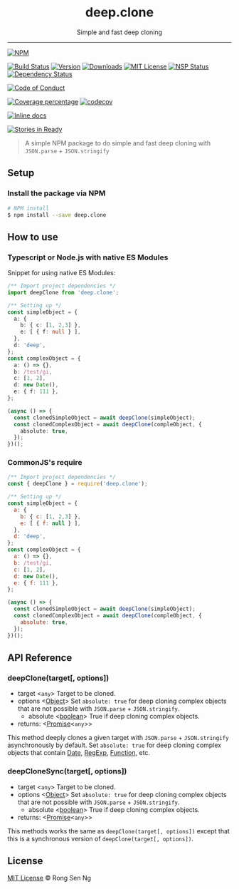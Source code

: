 <div align="center" style="text-align: center;">
  <h1 style="border-bottom: none;">deep.clone</h1>

  <p>Simple and fast deep cloning</p>
</div>

<hr />

[![NPM][nodei-badge]][nodei-url]

[![Build Status][travis-badge]][travis-url]
[![Version][version-badge]][version-url]
[![Downloads][downloads-badge]][downloads-url]
[![MIT License][mit-license-badge]][mit-license-url]
[![NSP Status][nsp-badge]][nsp-url]
[![Dependency Status][daviddm-badge]][daviddm-url]

[![Code of Conduct][coc-badge]][coc-url]

[![Coverage percentage][coveralls-badge]][coveralls-url]
[![codecov][codecov-badge]][codecov-url]

<!-- [![Codacy Badge][codacy-badge]][codacy-url] -->
[![Inline docs][inch-badge]][inch-url]
<!-- [![codebeat badge][codebeat-badge]][codebeat-url] -->

[![Stories in Ready][waffle-badge]][waffle-url]

> A simple NPM package to do simple and fast deep cloning with `JSON.parse` + `JSON.stringify`

## Setup

### Install the package via NPM

```sh
# NPM install
$ npm install --save deep.clone
```

## How to use

### Typescript or Node.js with native ES Modules

Snippet for using native ES Modules:

```ts
/** Import project dependencies */
import deepClone from 'deep.clone';

/** Setting up */
const simpleObject = {
  a: {
    b: { c: [1, 2,3] },
    e: [ { f: null } ],
  },
  d: 'deep',
};
const complexObject = {
  a: () => {},
  b: /test/gi,
  c: [1, 2],
  d: new Date(),
  e: { f: 111 },
};

(async () => {
  const clonedSimpleObject = await deepClone(simpleObject);
  const clonedComplexObject = await deepClone(compleObject, {
    absolute: true,
  });
})();
```

### CommonJS's require

```js
/** Import project dependencies */
const { deepClone } = require('deep.clone');

/** Setting up */
const simpleObject = {
  a: {
    b: { c: [1, 2,3] },
    e: [ { f: null } ],
  },
  d: 'deep',
};
const complexObject = {
  a: () => {},
  b: /test/gi,
  c: [1, 2],
  d: new Date(),
  e: { f: 111 },
};

(async () => {
  const clonedSimpleObject = await deepClone(simpleObject);
  const clonedComplexObject = await deepClone(compleObject, {
    absolute: true,
  });
})();
```

## API Reference

### deepClone(target[, options])

 - target <`any`> Target to be cloned.
 - options <[Object][object-mdn-url]> Set `absolute: true` for deep cloning complex objects that are not possible with `JSON.parse` + `JSON.stringify`.
   - absolute <[boolean][boolean-mdn-url]> True if deep cloning complex objects.
 - returns: <[Promise][promise-mdn-url]<`any`>>

This method deeply clones a given target with `JSON.parse` + `JSON.stringify` asynchronously by default. Set `absolute: true` for deep cloning complex objects that contain [Date][date-mdn-url], [RegExp][regexp-mdn-url], [Function][function-mdn-url], etc.

### deepCloneSync(target[, options])

 - target <`any`> Target to be cloned.
 - options <[Object][object-mdn-url]> Set `absolute: true` for deep cloning complex objects that are not possible with `JSON.parse` + `JSON.stringify`.
   - absolute <[boolean][boolean-mdn-url]> True if deep cloning complex objects.
 - returns: <[Promise][promise-mdn-url]<`any`>>

This methods works the same as `deepClone(target[, options])` except that this is a synchronous version of `deepClone(target[, options])`.

## License

[MIT License](http://motss.mit-license.org/) © Rong Sen Ng

[node-releases-url]: https://nodejs.org/en/download/releases
[object-mdn-url]: https://developer.mozilla.org/en-US/docs/Web/JavaScript/Reference/Global_Objects/Object
[boolean-mdn-url]: https://developer.mozilla.org/en-US/docs/Web/JavaScript/Reference/Global_Objects/Boolean
[promise-mdn-url]: https://developer.mozilla.org/en-US/docs/Web/JavaScript/Reference/Global_Objects/Promise
[date-mdn-url]: https://developer.mozilla.org/en-US/docs/Web/JavaScript/Reference/Global_Objects/Date
[regexp-mdn-url]: https://developer.mozilla.org/en-US/docs/Web/JavaScript/Reference/Global_Objects/RegExp
[function-mdn-url]: https://developer.mozilla.org/en-US/docs/Glossary/Function



[nodei-badge]: https://nodei.co/npm/deep.clone.png?downloads=true&downloadRank=true&stars=true

[travis-badge]: https://img.shields.io/travis/motss/deep.clone.svg?style=flat-square

[version-badge]: https://img.shields.io/npm/v/deep.clone.svg?style=flat-square
[downloads-badge]: https://img.shields.io/npm/dm/deep.clone.svg?style=flat-square
[mit-license-badge]: https://img.shields.io/github/license/mashape/apistatus.svg?style=flat-square
[nsp-badge]: https://nodesecurity.io/orgs/motss/projects/92a9a3b3-c0c8-4172-917d-f1c7e0d5ef9f/badge
[daviddm-badge]: https://img.shields.io/david/expressjs/express.svg?style=flat-square

[coc-badge]: https://img.shields.io/badge/code%20of-conduct-ff69b4.svg?style=flat-square

[coveralls-badge]: https://coveralls.io/repos/github/motss/deep.clone/badge.svg?branch=master
[codecov-badge]: https://codecov.io/gh/motss/deep.clone/branch/master/graph/badge.svg

[codacy-badge]: https://api.codacy.com/project/badge/Grade/c84a41b8422245058a8c1acd17fd7e23
[inch-badge]: http://inch-ci.org/github/motss/deep.clone.svg?branch=master
[codebeat-badge]: https://codebeat.co/badges/8a0eb7c1-b944-41b1-ad87-5f0bd392873b

[waffle-badge]: https://badge.waffle.io/motss/deep.clone.png?label=ready&title=Ready



[nodei-url]: https://nodei.co/npm/deep.clone/

[travis-url]: https://travis-ci.org/motss/deep.clone
[version-url]: https://npmjs.org/package/deep.clone
[downloads-url]: http://www.npmtrends.com/deep.clone
[mit-license-url]: https://github.com/motss/deep.clone/blob/master/LICENSE
[nsp-url]: https://nodesecurity.io/orgs/motss/projects/a1c57ec8-9c17-4912-932b-f1ff6284e2ae
[daviddm-url]: https://david-dm.org/motss/deep.clone

[coc-url]: https://github.com/motss/deep.clone/blob/master/CODE_OF_CONDUCT.md

[coveralls-url]: https://coveralls.io/github/motss/deep.clone?branch=master
[codecov-url]: https://codecov.io/gh/motss/deep.clone

[inch-url]: http://inch-ci.org/github/motss/deep.clone

[waffle-url]: https://waffle.io/motss/deep.clone?utm_source=badge
